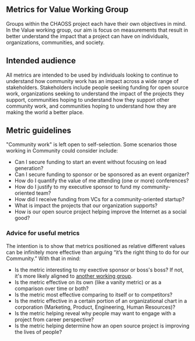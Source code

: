 ## Metrics for Value Working Group

Groups within the CHAOSS project each have their own objectives in mind. In the Value working group, our aim is focus on measurements that result in better understand the impact that a project can have on individuals, organizations, communities, and society. 

## Intended audience 

All metrics are intended to be used by individuals looking to continue to understand how community work has an impact across a wide range of stakeholders. Stakeholders include people seeking funding for open source work, organizations seeking to understand the impact of the projects they support, communities hoping to understand how they support other community work, and communities hoping to understand how they are making the world a better place. 

## Metric guidelines

"Community work" is left open to self-selection. Some scenarios those working in Community could consider include: 

- Can I secure funding to start an event without focusing on lead generation? 
- Can I secure funding to sponsor or be sponsored as an event organizer?
- How do I quantify the value of me attending (one or more) conferences? 
- How do I justify to my executive sponsor to fund my community-oriented team?
- How did I receive funding from VCs for a community-oriented startup? 
- What is impact the projects that our organization supports? 
- How is our open source project helping improve the Internet as a social good? 

### Advice for useful metrics 

The intention is to show that metrics positioned as relative different values can be infinitely more effective than arguing “it’s the right thing to do for our Community.” With that in mind: 

- Is the metric interesting to my exective sponsor or boss's boss? If not, it's more likely aligned to [another working group](https://github.com/chaoss/metrics#goals-of-chaoss-metrics).
- Is the metric effective on its own (like a vanity metric) or as a comparison over time or both? 
- Is the metric most effective comparing to itself or to competitors? 
- Is the metric effective in a certain portion of an organizational chart in a corporation (Marketing, Product, Engineering, Human Resources)?
- Is the metric helping reveal why people may want to engage with a project from career perspective? 
- Is the metric helping determine how an open source project is improving the lives of people? 

